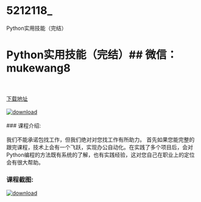 # 5212118_
Python实用技能（完结）
# Python实用技能（完结）## 微信：mukewang8
<br/></br>[下载地址](http://www.36tz.cn/article/5212118 "下载地址")
<br/></br>[![download](http://36tz.cn/muke_img/2020_04_2-50-300x209.png "下载地址")](http://www.36tz.cn/article/5212118 "下载地址")
<br/></br>### 课程介绍:<br/></br>我们不能承诺包找工作，但我们绝对对您找工作有所助力。 首先如果您能完整的跟完课程，技术上会有一个飞跃，实现办公自动化。在实践了多个项目后，会对Python编程的方法既有系统的了解，也有实践经验，这对您自己在职业上的定位会有很大帮助。

### 课程截图:
[![download](http://36tz.cn/muke_img/2020_04_1-79.png "下载地址")](http://www.36tz.cn/article/5212118 "下载地址")
